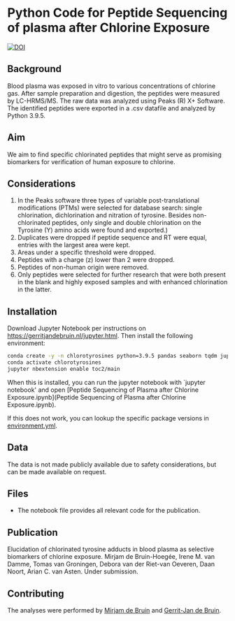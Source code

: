 # Python Code for Peptide Sequencing of plasma after Chlorine Exposure
[![DOI](https://zenodo.org/badge/457964037.svg)](https://zenodo.org/badge/latestdoi/457964037)
## Background
Blood plasma was exposed in vitro to various concentrations of chlorine gas. After sample preparation and digestion, the peptides were measured by LC-HRMS/MS. The raw data was analyzed using Peaks (R) X+ Software. The identified peptides were exported in a .csv datafile and analyzed by Python 3.9.5.

## Aim
We aim to find specific chlorinated peptides that might serve as promising biomarkers for verification of human exposure to chlorine.

## Considerations
1. In the Peaks software three types of variable post-translational modifications (PTMs) were selected for database search: single chlorination, dichlorination and nitration of tyrosine. Besides non-chlorinated peptides, only single and double chlorination on the Tyrosine (Y) amino acids were found and exported.)
3. Duplicates were dropped if peptide sequence and RT were equal, entries with the largest area were kept.
4. Areas under a specific threshold were dropped. 
5. Peptides with a charge (z) lower than 2 were dropped.
6. Peptides of non-human origin were removed.
7. Only peptides were selected for further research that were both present in the blank and highly exposed samples and with enhanced chlorination in the latter.

## Installation
Download Jupyter Notebook per instructions on https://gerritjandebruin.nl/jupyter.html.
Then install the following environment:
```bash
conda create -y -n chlorotyrosines python=3.9.5 pandas seaborn tqdm jupyter jupyter_contrib_nbextensions
conda activate chlorotyrosines
jupyter nbextension enable toc2/main
```
When this is installed, you can run the jupyter notebook with `jupyter notebook' and open [Peptide Sequencing of Plasma after Chlorine Exposure.ipynb](Peptide Sequencing of Plasma after Chlorine Exposure.ipynb).

If this does not work, you can lookup the specific package versions in [environment.yml](environment.yml).

## Data
The data is not made publicly available due to safety considerations, but can be made available on request.

## Files
- The notebook file provides all relevant code for the publication.

## Publication
Elucidation of chlorinated tyrosine adducts in blood plasma as selective biomarkers of chlorine exposure. Mirjam de Bruin-Hoegée, Irene M. van Damme, Tomas van Groningen, Debora van der Riet-van Oeveren, Daan Noort, Arian C. van Asten. Under submission.

## Contributing
The analyses were performed by [Mirjam de Bruin](https://forensicscientist.nl) and [Gerrit-Jan de Bruin](https://gerritjandebruin.nl).

